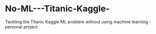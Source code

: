 # No-ML---Titanic-Kaggle-
Tackling the Titanic Kaggle ML problem without using machine learning - personal project

